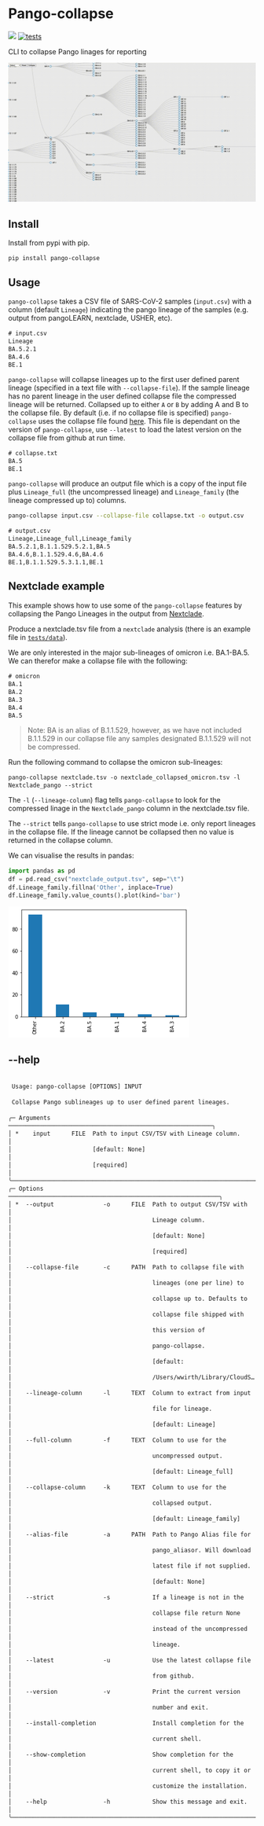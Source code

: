 # Pango-collapse 

[![](https://img.shields.io/pypi/v/pango-collapse.svg)](https://pypi.org/project/pango-collapse/)
[![tests](https://github.com/MDU-PHL/pango-collapse/actions/workflows/tests.yaml/badge.svg)](https://github.com/MDU-PHL/pango-collapse/actions/workflows/tests.yaml)

CLI to collapse Pango linages for reporting

[![](images/collapse.gif)](https://mdu-phl.github.io/pango-watch/tree/)

## Install 

Install from pypi with pip.

```
pip install pango-collapse
```

## Usage

`pango-collapse` takes a CSV file of SARS-CoV-2 samples (`input.csv`) with a column (default `Lineage`) indicating the pango lineage of the samples (e.g. output from pangoLEARN, nextclade, USHER, etc). 

```
# input.csv
Lineage
BA.5.2.1
BA.4.6
BE.1
```

`pango-collapse` will collapse lineages up to the first user defined parent lineage (specified in a text file with `--collapse-file`). If the sample lineage has no parent lineage in the user defined collapse file the compressed lineage will be returned. Collapsed up to either `A` or `B` by adding A and B to the collapse file. By default (i.e. if no collapse file is specified) `pango-collapse` uses the collapse file found [here](https://github.com/MDU-PHL/pango-collapse/blob/main/pango_collapse/collapse.txt). This file is dependant on the version of `pango-collapse`, use `--latest` to load the latest version on the collapse file from github at run time. 

```
# collapse.txt
BA.5
BE.1
```

`pango-collapse` will produce an output file which is a copy of the input file plus `Lineage_full` (the uncompressed lineage) and `Lineage_family` (the lineage compressed up to) columns. 


```bash
pango-collapse input.csv --collapse-file collapse.txt -o output.csv 
```

```
# output.csv 
Lineage,Lineage_full,Lineage_family
BA.5.2.1,B.1.1.529.5.2.1,BA.5
BA.4.6,B.1.1.529.4.6,BA.4.6
BE.1,B.1.1.529.5.3.1.1,BE.1
```

## Nextclade example

This example shows how to use some of the `pango-collapse` features by collapsing the Pango Lineages in the output from [Nextclade](https://clades.nextstrain.org/).

Produce a nextclade.tsv file from a `nextclade` analysis (there is an example file in [`tests/data`](https://github.com/MDU-PHL/pango-collapse/tree/main/tests/data)). 

We are only interested in the major sub-lineages of omicron i.e. BA.1-BA.5. We can therefor make a collapse file with the following:

```
# omicron
BA.1
BA.2
BA.3
BA.4
BA.5
```

> Note: BA is an alias of B.1.1.529, however, as we have not included B.1.1.529 in our collapse file any samples designated B.1.1.529 will not be compressed.

Run the following command to collapse the omicron sub-lineages:

```
pango-collapse nextclade.tsv -o nextclade_collapsed_omicron.tsv -l Nextclade_pango --strict 
```

The `-l` (`--lineage-column`) flag tells `pango-collapse` to look for the compressed linage in the `Nextclade_pango` column in the nextclade.tsv file.

The `--strict` tells `pango-collapse` to use strict mode i.e. only report lineages in the collapse file. If the lineage cannot be collapsed then no value is returned in the collapse column. 

We can visualise the results in pandas:

```python
import pandas as pd
df = pd.read_csv("nextclade_output.tsv", sep="\t")
df.Lineage_family.fillna('Other', inplace=True)
df.Lineage_family.value_counts().plot(kind='bar')
```

![](images/nextclade_omicron.jpg)

## --help

```
                                                                       
 Usage: pango-collapse [OPTIONS] INPUT                                  
                                                                        
 Collapse Pango sublineages up to user defined parent lineages.         
                                                                        
╭─ Arguments ──────────────────────────────────────────────────────────╮
│ *    input      FILE  Path to input CSV/TSV with Lineage column.     │
│                       [default: None]                                │
│                       [required]                                     │
╰──────────────────────────────────────────────────────────────────────╯
╭─ Options ────────────────────────────────────────────────────────────╮
│ *  --output              -o      FILE  Path to output CSV/TSV with   │
│                                        Lineage column.               │
│                                        [default: None]               │
│                                        [required]                    │
│    --collapse-file       -c      PATH  Path to collapse file with    │
│                                        lineages (one per line) to    │
│                                        collapse up to. Defaults to   │
│                                        collapse file shipped with    │
│                                        this version of               │
│                                        pango-collapse.               │
│                                        [default:                     │
│                                        /Users/wwirth/Library/CloudS… │
│    --lineage-column      -l      TEXT  Column to extract from input  │
│                                        file for lineage.             │
│                                        [default: Lineage]            │
│    --full-column         -f      TEXT  Column to use for the         │
│                                        uncompressed output.          │
│                                        [default: Lineage_full]       │
│    --collapse-column     -k      TEXT  Column to use for the         │
│                                        collapsed output.             │
│                                        [default: Lineage_family]     │
│    --alias-file          -a      PATH  Path to Pango Alias file for  │
│                                        pango_aliasor. Will download  │
│                                        latest file if not supplied.  │
│                                        [default: None]               │
│    --strict              -s            If a lineage is not in the    │
│                                        collapse file return None     │
│                                        instead of the uncompressed   │
│                                        lineage.                      │
│    --latest              -u            Use the latest collapse file  │
│                                        from github.                  │
│    --version             -v            Print the current version     │
│                                        number and exit.              │
│    --install-completion                Install completion for the    │
│                                        current shell.                │
│    --show-completion                   Show completion for the       │
│                                        current shell, to copy it or  │
│                                        customize the installation.   │
│    --help                -h            Show this message and exit.   │
╰──────────────────────────────────────────────────────────────────────╯
```